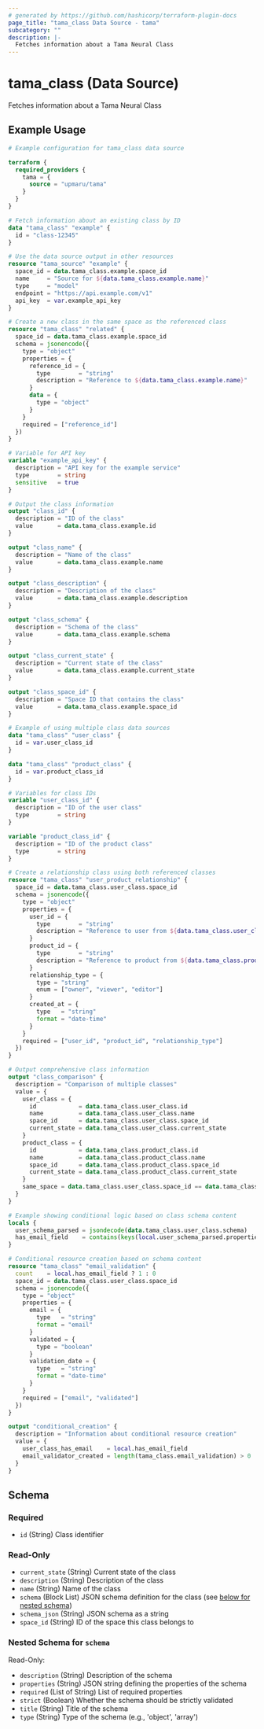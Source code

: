 ```yaml
---
# generated by https://github.com/hashicorp/terraform-plugin-docs
page_title: "tama_class Data Source - tama"
subcategory: ""
description: |-
  Fetches information about a Tama Neural Class
---
```


# tama_class (Data Source)

Fetches information about a Tama Neural Class

## Example Usage

```terraform
# Example configuration for tama_class data source

terraform {
  required_providers {
    tama = {
      source = "upmaru/tama"
    }
  }
}

# Fetch information about an existing class by ID
data "tama_class" "example" {
  id = "class-12345"
}

# Use the data source output in other resources
resource "tama_source" "example" {
  space_id = data.tama_class.example.space_id
  name     = "Source for ${data.tama_class.example.name}"
  type     = "model"
  endpoint = "https://api.example.com/v1"
  api_key  = var.example_api_key
}

# Create a new class in the same space as the referenced class
resource "tama_class" "related" {
  space_id = data.tama_class.example.space_id
  schema = jsonencode({
    type = "object"
    properties = {
      reference_id = {
        type        = "string"
        description = "Reference to ${data.tama_class.example.name}"
      }
      data = {
        type = "object"
      }
    }
    required = ["reference_id"]
  })
}

# Variable for API key
variable "example_api_key" {
  description = "API key for the example service"
  type        = string
  sensitive   = true
}

# Output the class information
output "class_id" {
  description = "ID of the class"
  value       = data.tama_class.example.id
}

output "class_name" {
  description = "Name of the class"
  value       = data.tama_class.example.name
}

output "class_description" {
  description = "Description of the class"
  value       = data.tama_class.example.description
}

output "class_schema" {
  description = "Schema of the class"
  value       = data.tama_class.example.schema
}

output "class_current_state" {
  description = "Current state of the class"
  value       = data.tama_class.example.current_state
}

output "class_space_id" {
  description = "Space ID that contains the class"
  value       = data.tama_class.example.space_id
}

# Example of using multiple class data sources
data "tama_class" "user_class" {
  id = var.user_class_id
}

data "tama_class" "product_class" {
  id = var.product_class_id
}

# Variables for class IDs
variable "user_class_id" {
  description = "ID of the user class"
  type        = string
}

variable "product_class_id" {
  description = "ID of the product class"
  type        = string
}

# Create a relationship class using both referenced classes
resource "tama_class" "user_product_relationship" {
  space_id = data.tama_class.user_class.space_id
  schema = jsonencode({
    type = "object"
    properties = {
      user_id = {
        type        = "string"
        description = "Reference to user from ${data.tama_class.user_class.name}"
      }
      product_id = {
        type        = "string"
        description = "Reference to product from ${data.tama_class.product_class.name}"
      }
      relationship_type = {
        type = "string"
        enum = ["owner", "viewer", "editor"]
      }
      created_at = {
        type   = "string"
        format = "date-time"
      }
    }
    required = ["user_id", "product_id", "relationship_type"]
  })
}

# Output comprehensive class information
output "class_comparison" {
  description = "Comparison of multiple classes"
  value = {
    user_class = {
      id            = data.tama_class.user_class.id
      name          = data.tama_class.user_class.name
      space_id      = data.tama_class.user_class.space_id
      current_state = data.tama_class.user_class.current_state
    }
    product_class = {
      id            = data.tama_class.product_class.id
      name          = data.tama_class.product_class.name
      space_id      = data.tama_class.product_class.space_id
      current_state = data.tama_class.product_class.current_state
    }
    same_space = data.tama_class.user_class.space_id == data.tama_class.product_class.space_id
  }
}

# Example showing conditional logic based on class schema content
locals {
  user_schema_parsed = jsondecode(data.tama_class.user_class.schema)
  has_email_field    = contains(keys(local.user_schema_parsed.properties), "email")
}

# Conditional resource creation based on schema content
resource "tama_class" "email_validation" {
  count    = local.has_email_field ? 1 : 0
  space_id = data.tama_class.user_class.space_id
  schema = jsonencode({
    type = "object"
    properties = {
      email = {
        type   = "string"
        format = "email"
      }
      validated = {
        type = "boolean"
      }
      validation_date = {
        type   = "string"
        format = "date-time"
      }
    }
    required = ["email", "validated"]
  })
}

output "conditional_creation" {
  description = "Information about conditional resource creation"
  value = {
    user_class_has_email    = local.has_email_field
    email_validator_created = length(tama_class.email_validation) > 0
  }
}
```

<!-- schema generated by tfplugindocs -->
## Schema

### Required

- `id` (String) Class identifier

### Read-Only

- `current_state` (String) Current state of the class
- `description` (String) Description of the class
- `name` (String) Name of the class
- `schema` (Block List) JSON schema definition for the class (see [below for nested schema](#nestedblock--schema))
- `schema_json` (String) JSON schema as a string
- `space_id` (String) ID of the space this class belongs to

<a id="nestedblock--schema"></a>
### Nested Schema for `schema`

Read-Only:

- `description` (String) Description of the schema
- `properties` (String) JSON string defining the properties of the schema
- `required` (List of String) List of required properties
- `strict` (Boolean) Whether the schema should be strictly validated
- `title` (String) Title of the schema
- `type` (String) Type of the schema (e.g., 'object', 'array')
